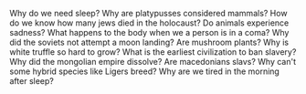 Why do we need sleep?
Why are platypusses considered mammals?
How do we know how many jews died in the holocaust?
Do animals experience sadness?
What happens to the body when we a person is in a coma?
Why did the soviets not attempt a moon landing?
Are mushroom plants?
Why is white truffle so hard to grow?
What is the earliest civilization to ban slavery?
Why did the mongolian empire dissolve?
Are macedonians slavs?
Why can't some hybrid species like Ligers breed?
Why are we tired in the morning after sleep?



